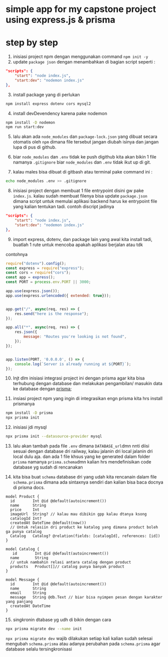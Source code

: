 # simple app for my capstone project using express.js & prisma

# step by step 

1. inisiasi project npm dengan menggunakan command `npm init -y`
2. update `package json` dengan menambahkan di bagian script seperti :
```json
"scripts": {
    "start": "node index.js",
    "start:dev": "nodemon index.js"
},
```
3. install package yang di perlukan
```bash 
npm install express dotenv cors mysql2
```

4. install devDevendency karena pake nodemon
```bash
npm install -D nodemon
npm run start:dev
```

5. lalu akan ada `node_modules` dan `package-lock.json` yang dibuat secara otomatis oleh `npm` dimana file tersebut jangan diubah isinya dan jangan lupa di pus di github.

6. biar `node_modules` dan `.env` tidak ke push digithub kita akan bikin 1 file namanya `.gitignore` biar `node_modules` dan `.env` tidak ikut up di git.

7. kalau males bisa dibuat di gitbash atau terminal pake command ini :
```bash
echo node_modules .env >> .gitignore
```

8. inisiasi project dengan membuat 1 file entrypoint disini gw pake `index.js`. kalau sudah membuat filenya bisa update `package.json` dimana script untuk memulai aplikasi backend harus ke entrypoint file yang kalian tentukan tadi. contoh discript jadinya 

```json
"scripts": {
    "start": "node index.js",
    "start:dev": "nodemon index.js"
},
```

9. import express, dotenv, dan package lain yang awal kita install tadi, buatlah 1 rute untuk mencoba apakah aplikasi berjalan atau tdk

contohnya 
```js
require("dotenv").config();
const express = require("express");
const cors = require("cors");
const app = express();
const PORT = process.env.PORT || 3000;

app.use(express.json());
app.use(express.urlencoded({ extended: true}));


app.get("/", async(req, res) => {
    res.send("here is the response");
});

app.all("*", async(req, res) => {
    res.json({
        message: "Routes you're looking is not found",
    });
});


app.listen(PORT, '0.0.0.0', () => {
    console.log(`Server is already running at ${PORT}`);
});
```

10. lnjt dlm inisiasi integrasi project ini dengan prisma agar kita bisa terhubung dengan database dan melakukan pengambilan/ masukin data ke database dengan [prisma](https://prisma.io);

11. insiasi project npm yang ingin di integrasikan engn prisma kita hrs install prismanya 

```bash
npm install -D prisma
npx prisma init
```

12. inisiasi jdi mysql 
```bash
npx prisma init --datasource-provider mysql
```

13. lalu akan tambah pada file `.env` dimana `DATABASE_url`dmn nnti diisi sesuai dengan database dri railway, kalau jalanin dri local jalanin dri local dulu aja. dan ada 1 file khsus yang ke generated dalam folder `prisma` namanya `prisma.schema`dmn kalian hrs mendefinisikan code database yg sudah di rencanakan

14. kita bisa buat `schema` database dri yang udah kita rencanain dalam file `schema.prisma` dimana ada sintaxnya sendiri dan kalian bisa baca docnya di prisma docs.
```
model Product {
  id        Int @id @default(autoincrement())
  name      String
  price     Int
  imageUrl  String? // kalau mau dibikin gpp kalau dtanya ksong
  catalogId Int?
  createdAt DateTime @default(now())
  // Untuk relasiin dri product ke katalog yang dimana product boleh ga punya catalog
  Catalog   Catalog? @relation(fields: [catalogId], references: [id])
}

model Catalog {
   id        Int @id @default(autoincrement())
  name       String
  // untuk nambahin relasi antara catalog dengan product
  products   Product[]// catalog punya banyak product
}

model Message {
  id        Int @id @default(autoincrement())
  name      String
  email     String
  message   String @db.Text // biar bisa nyimpen pesan dengan karakter yang panjang
  createdAt DateTime
}
```
15. singkronin dtabase yg udh di bikin dengan cara 

```bash
npx prisma migrate dev --name init
```
`npx prisma migrate dev` wajib dilakukan setiap kali kalian sudah selesai mengubah `schema.prisma` atau adanya perubahan pada `schema.prisma` agar database selalu tersingkronisasi